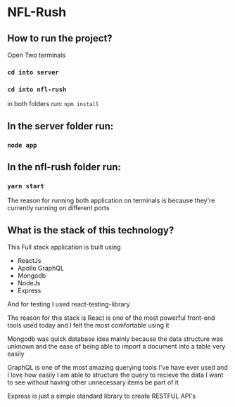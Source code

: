 # NFL-Rush

## How to run the project?
Open Two terminals

### `cd into server`
### `cd into nfl-rush`

in both folders run: `npm install`

## In the server folder run:
### `node app`

## In the nfl-rush folder run:
### `yarn start`

The reason for running both application on terminals is because they're currently running on different ports

## What is the stack of this technology?

This Full stack application is built using 
- ReactJs
- Apollo GraphQL
- Mongodb
- NodeJs
- Express

And for testing I used react-testing-library

The reason for this stack is React is one of the most powerful front-end tools used today and I felt the most comfortable using it

Mongodb was quick database idea mainly because the data structure was unknown and the ease of being able to import a document into a table very easily

GraphQL is one of the most amazing querying tools I've have ever used and I love how easily I am able to structure the query to recieve the data I want to see without having other unnecessary items be part of it

Express is just a simple standard library to create RESTFUL API's
